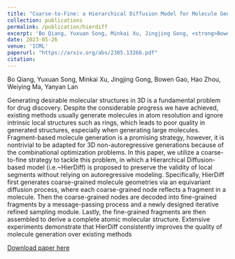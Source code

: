 ```yaml
---
title: "Coarse-to-Fine: a Hierarchical Diffusion Model for Molecule Generation in 3D"
collection: publications
permalink: /publication/hierdiff
excerpt: 'Bo Qiang, Yuxuan Song, Minkai Xu, Jingjing Gong, <strong>Bowen Gao</strong>, Hao Zhou, Weiying Ma, Yanyan Lan'
date: 2023-05-26
venue: 'ICML'
paperurl: "https://arxiv.org/abs/2305.13266.pdf"
citation: 
---
```


Bo Qiang, Yuxuan Song, Minkai Xu, Jingjing Gong, Bowen Gao, Hao Zhou, Weiying Ma, Yanyan Lan

Generating desirable molecular structures in 3D is a fundamental problem for drug discovery. Despite the considerable progress we have achieved, existing methods usually generate molecules in atom resolution and ignore intrinsic local structures such as rings, which leads to poor quality in generated structures, especially when generating large molecules. Fragment-based molecule generation is a promising strategy, however, it is nontrivial to be adapted for 3D non-autoregressive generations because of the combinational optimization problems. In this paper, we utilize a coarse-to-fine strategy to tackle this problem, in which a Hierarchical Diffusion-based model (i.e.~HierDiff) is proposed to preserve the validity of local segments without relying on autoregressive modeling. Specifically, HierDiff first generates coarse-grained molecule geometries via an equivariant diffusion process, where each coarse-grained node reflects a fragment in a molecule. Then the coarse-grained nodes are decoded into fine-grained fragments by a message-passing process and a newly designed iterative refined sampling module. Lastly, the fine-grained fragments are then assembled to derive a complete atomic molecular structure. Extensive experiments demonstrate that HierDiff consistently improves the quality of molecule generation over existing methods

[Download paper here](https://www.biorxiv.org/content/10.1101/2020.11.17.387860v1.full.pdf)

